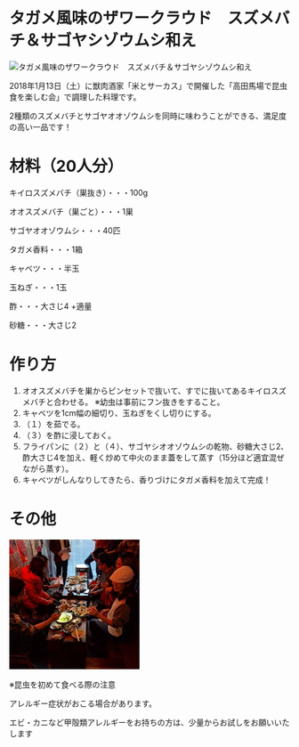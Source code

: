 # タガメ風味のザワークラウド　スズメバチ＆サゴヤシゾウムシ和え

![タガメ風味のザワークラウド　スズメバチ＆サゴヤシゾウムシ和え](タガメ風味のザワークラウド　スズメバチ＆サゴヤシゾウムシ和え.webp)

2018年1月13日（土）に獣肉酒家「米とサーカス」で開催した「高田馬場で昆虫食を楽しむ会」で調理した料理です。

2種類のスズメバチとサゴヤオオゾウムシを同時に味わうことができる、満足度の高い一品です！


# 材料（20人分）

キイロスズメバチ（巣抜き）・・・100g

オオスズメバチ（巣ごと）・・・1巣

サゴヤオオゾウムシ・・・40匹

タガメ香料・・・1箱

キャベツ・・・半玉

玉ねぎ・・・1玉

酢・・・大さじ4 +適量

砂糖・・・大さじ2


# 作り方
1. オオスズメバチを巣からピンセットで抜いて、すでに抜いてあるキイロスズメバチと合わせる。
※幼虫は事前にフン抜きをすること。
2. キャベツを1cm幅の細切り、玉ねぎをくし切りにする。
3. （１）を茹でる。
4. （３）を酢に浸しておく。
5. フライパンに（２）と（４）、サゴヤシオオゾウムシの乾物、砂糖大さじ2、酢大さじ4を加え、軽く炒めて中火のまま蓋をして蒸す（15分ほど適宜混ぜながら蒸す）。
6. キャベツがしんなりしてきたら、香りづけにタガメ香料を加えて完成！

# その他

![風景](風景.webp)

※昆虫を初めて食べる際の注意

アレルギー症状がおこる場合があります。

エビ・カニなど甲殻類アレルギーをお持ちの方は、少量からお試しをお願いいたします
